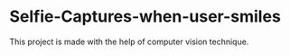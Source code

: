 # Selfie-Captures-when-user-smiles
This project is made with the help of computer vision technique.
